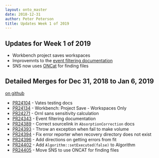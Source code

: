 ```yaml
---
layout: onto_master
date: 2018-12-31
author: Peter Peterson
title: Updates Week 1 of 2019
---
```

Updates for Week 1 of 2019
--------------------------

* Workbench project saves workspaces
* Improvemnts to the [event filtering documentation](http://docs.mantidproject.org/nightly/concepts/EventFiltering.html)
* SNS now uses [ONCat](https://oncat.ornl.gov/) for finding files

Detailed Merges for Dec 31, 2018 to Jan 6, 2019
-----------------------------------------------
[on github](https://github.com/mantidproject/mantid/pulls?q=is%3Apr+merged%3A2019-01-01..2019-01-06)

* [PR24104](https://github.com/mantidproject/mantid/pull/24104) - Vates testing docs
* [PR24134](https://github.com/mantidproject/mantid/pull/24134) - Workbench: Project Save - Workspaces Only
* [PR24271](https://github.com/mantidproject/mantid/pull/24271) - Ornl sans sensitivity calculation
* [PR24343](https://github.com/mantidproject/mantid/pull/24343) - Event filtering documentation
* [PR24389](https://github.com/mantidproject/mantid/pull/24389) - Correct sourcelink in `AbsorptionCorrection` docs
* [PR24393](https://github.com/mantidproject/mantid/pull/24393) - Throw an exception when fail to make volume
* [PR24394](https://github.com/mantidproject/mantid/pull/24394) - Fix error reporter when recovery directory does not exist
* [PR24396](https://github.com/mantidproject/mantid/pull/24396) - Add directions on getting errors from fit
* [PR24402](https://github.com/mantidproject/mantid/pull/24402) - Add `Algorithm::setExecuted(false)` to Algorithm
* [PR24405](https://github.com/mantidproject/mantid/pull/24405) - Move SNS to use ONCAT for finding files
